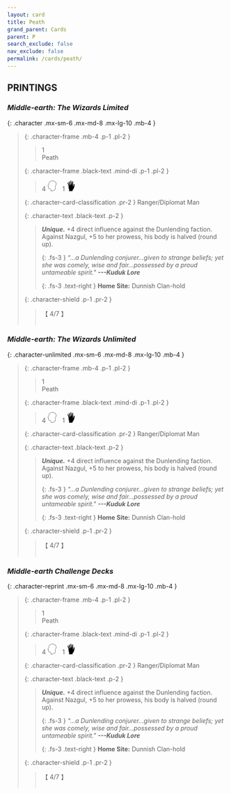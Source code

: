 ```yaml
---
layout: card
title: Peath
grand_parent: Cards
parent: P
search_exclude: false
nav_exclude: false
permalink: /cards/peath/
---
```


## PRINTINGS


### _Middle-earth: The Wizards Limited_

{: .character .mx-sm-6 .mx-md-8 .mx-lg-10 .mb-4 }
> {: .character-frame .mb-4 .p-1 .pl-2 }
> > <div class="card-mp">1</div>
> > <div class="character-card-name">Peath</div>
>
> {: .character-frame .black-text .mind-di .p-1 .pl-2 }
> > 4 ![](/assets/images/mind.svg)&emsp;1 ![](/assets/images/di.svg)
>
> {: .character-card-classification .pr-2 }
> Ranger/Diplomat Man
>
> {: .character-text .black-text .p-2 }
> > _**Unique.**_ +4 direct influence against the Dunlending faction. Against Nazgul, +5 to her prowess, his body is halved (round up). 
> > 
> > {: .fs-3 } 
> > _“...a Dunlending conjurer...given to strange beliefs; yet she was comely, wise and fair...possessed by a proud untameable spirit."_ ***---&#65279;Kuduk&nbsp;Lore***  
> > 
> > {: .fs-3 .text-right } 
> > **Home Site:** Dunnish Clan-hold 
>
> {: .character-shield .p-1 .pr-2 }
> > <div class="card-shield">【 4/7 】</div>
> > <div class="card-corruption">&nbsp;</div>

### _Middle-earth: The Wizards Unlimited_

{: .character-unlimited .mx-sm-6 .mx-md-8 .mx-lg-10 .mb-4 }
> {: .character-frame .mb-4 .p-1 .pl-2 }
> > <div class="card-mp">1</div>
> > <div class="character-card-name">Peath</div>
>
> {: .character-frame .black-text .mind-di .p-1 .pl-2 }
> > 4 ![](/assets/images/mind.svg)&emsp;1 ![](/assets/images/di.svg)
>
> {: .character-card-classification .pr-2 }
> Ranger/Diplomat Man
>
> {: .character-text .black-text .p-2 }
> > _**Unique.**_ +4 direct influence against the Dunlending faction. Against Nazgul, +5 to her prowess, his body is halved (round up). 
> > 
> > {: .fs-3 } 
> > _“...a Dunlending conjurer...given to strange beliefs; yet she was comely, wise and fair...possessed by a proud untameable spirit."_ ***---&#65279;Kuduk&nbsp;Lore***  
> > 
> > {: .fs-3 .text-right } 
> > **Home Site:** Dunnish Clan-hold 
>
> {: .character-shield .p-1 .pr-2 }
> > <div class="card-shield">【 4/7 】</div>
> > <div class="card-corruption">&nbsp;</div>

### _Middle-earth Challenge Decks_

{: .character-reprint .mx-sm-6 .mx-md-8 .mx-lg-10 .mb-4 }
> {: .character-frame .mb-4 .p-1 .pl-2 }
> > <div class="card-mp">1</div>
> > <div class="character-card-name">Peath</div>
>
> {: .character-frame .black-text .mind-di .p-1 .pl-2 }
> > 4 ![](/assets/images/mind.svg)&emsp;1 ![](/assets/images/di.svg)
>
> {: .character-card-classification .pr-2 }
> Ranger/Diplomat Man
>
> {: .character-text .black-text .p-2 }
> > _**Unique.**_ +4 direct influence against the Dunlending faction. Against Nazgul, +5 to her prowess, his body is halved (round up). 
> > 
> > {: .fs-3 } 
> > _“...a Dunlending conjurer...given to strange beliefs; yet she was comely, wise and fair...possessed by a proud untameable spirit."_ ***---&#65279;Kuduk&nbsp;Lore***  
> > 
> > {: .fs-3 .text-right } 
> > **Home Site:** Dunnish Clan-hold 
>
> {: .character-shield .p-1 .pr-2 }
> > <div class="card-shield">【 4/7 】</div>
> > <div class="card-corruption">&nbsp;</div>
